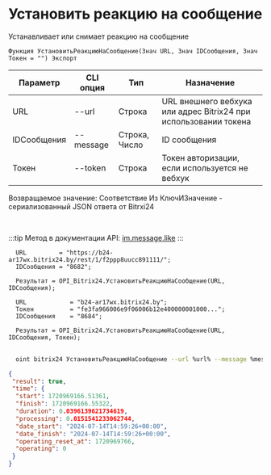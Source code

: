 ﻿---
sidebar_position: 3
---

# Установить реакцию на сообщение
 Устанавливает или снимает реакцию на сообщение



`Функция УстановитьРеакциюНаСообщение(Знач URL, Знач IDСообщения, Знач Токен = "") Экспорт`

  | Параметр | CLI опция | Тип | Назначение |
  |-|-|-|-|
  | URL | --url | Строка | URL внешнего вебхука или адрес Bitrix24 при использовании токена |
  | IDСообщения | --message | Строка, Число | ID сообщения |
  | Токен | --token | Строка | Токен авторизации, если используется не вебхук |

  
  Возвращаемое значение:   Соответствие Из КлючИЗначение - сериализованный JSON ответа от Bitrxi24

<br/>

:::tip
Метод в документации API: [im.message.like](https://dev.1c-bitrix.ru/learning/course/?COURSE_ID=93&LESSON_ID=12121)
:::
<br/>


```bsl title="Пример кода"
  URL         = "https://b24-ar17wx.bitrix24.by/rest/1/f2ppp8uucc891111/";
  IDСообщения = "8682";
  
  Результат = OPI_Bitrix24.УстановитьРеакциюНаСообщение(URL, IDСообщения);
  
  URL            = "b24-ar17wx.bitrix24.by";
  Токен          = "fe3fa966006e9f06006b12e400000001000...";
  IDСообщения    = "8684";
  
  Результат = OPI_Bitrix24.УстановитьРеакциюНаСообщение(URL, IDСообщения, Токен);
```



```sh title="Пример команды CLI"
    
  oint bitrix24 УстановитьРеакциюНаСообщение --url %url% --message %message% --token %token%

```

```json title="Результат"
{
 "result": true,
 "time": {
  "start": 1720969166.51361,
  "finish": 1720969166.55322,
  "duration": 0.0396139621734619,
  "processing": 0.0151541233062744,
  "date_start": "2024-07-14T14:59:26+00:00",
  "date_finish": "2024-07-14T14:59:26+00:00",
  "operating_reset_at": 1720969766,
  "operating": 0
 }
}
```
